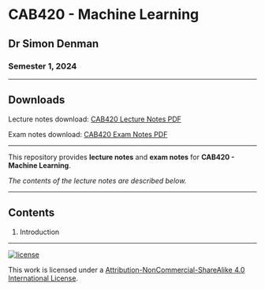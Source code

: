 # CAB420 - Machine Learning

## Dr Simon Denman

### Semester 1, 2024

---

## Downloads

Lecture notes download: [CAB420 Lecture Notes PDF](https://www.github.com/Tarang74/CAB420/raw/main/CAB420%20Lecture%20Notes.pdf)

Exam notes download: [CAB420 Exam Notes PDF](https://www.github.com/Tarang74/CAB420/raw/main/CAB420%20Exam%20Notes.pdf)

---

This repository provides **lecture notes** and **exam notes** for **CAB420 - Machine Learning**.

*The contents of the lecture notes are described below.*

---

## Contents

1. Introduction

---

[![license](https://forthebadge.com/images/badges/cc-nc-sa.svg)](http://creativecommons.org/licenses/by-nc-sa/4.0/)

This work is licensed under a [Attribution-NonCommercial-ShareAlike 4.0 International License](http://creativecommons.org/licenses/by-nc-sa/4.0/).

